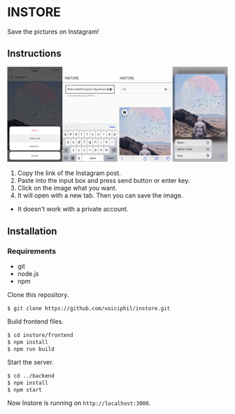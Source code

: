 # INSTORE
Save the pictures on Instagram!

## Instructions

<img src="./img/1.png" width="25%"><img src="./img/2.png" width="25%"><img src="./img/3.png" width="25%"><img src="./img/4.png" width="25%">
1. Copy the link of the Instagram post.
2. Paste into the input box and press send button or enter key.
3. Click on the image what you want.
4. It will open with a new tab. Then you can save the image.

* It doesn't work with a private account.

## Installation

### Requirements
* git
* node.js
* npm

Clone this repository.
```
$ git clone https://github.com/voiciphil/instore.git
```
Build frontend files.
```
$ cd instore/frontend
$ npm install
$ npm run build
```
Start the server.
```
$ cd ../backend
$ npm install
$ npm start
```
Now Instore is running on `http://localhost:3000`.
